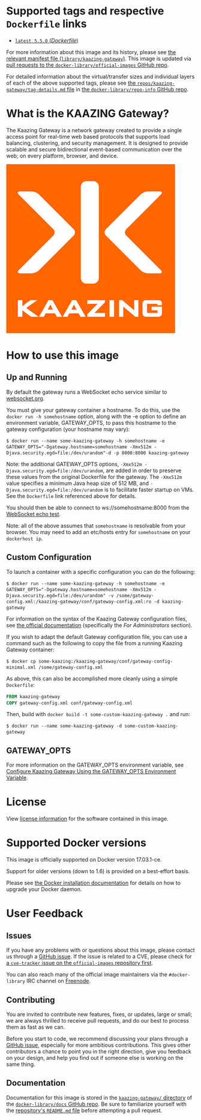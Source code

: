 <!--

********************************************************************************

WARNING:

    DO NOT EDIT "kaazing-gateway/README.md"

    IT IS AUTO-GENERATED

    (from the other files in "kaazing-gateway/" combined with a set of templates)

********************************************************************************

-->

# Supported tags and respective `Dockerfile` links

-	[`latest`, `5.5.0` (*Dockerfile*)](https://github.com/kaazing/gateway.docker/blob/27281b1f0a8d09ce3897ba3325f1da669266d0b1/Dockerfile)

For more information about this image and its history, please see [the relevant manifest file (`library/kaazing-gateway`)](https://github.com/docker-library/official-images/blob/master/library/kaazing-gateway). This image is updated via [pull requests to the `docker-library/official-images` GitHub repo](https://github.com/docker-library/official-images/pulls?q=label%3Alibrary%2Fkaazing-gateway).

For detailed information about the virtual/transfer sizes and individual layers of each of the above supported tags, please see [the `repos/kaazing-gateway/tag-details.md` file](https://github.com/docker-library/repo-info/blob/master/repos/kaazing-gateway/tag-details.md) in [the `docker-library/repo-info` GitHub repo](https://github.com/docker-library/repo-info).

# What is the KAAZING Gateway?

The Kaazing Gateway is a network gateway created to provide a single access point for real-time web based protocols that supports load balancing, clustering, and security management. It is designed to provide scalable and secure bidirectional event-based communication over the web; on every platform, browser, and device.

![logo](https://raw.githubusercontent.com/docker-library/docs/ba0031dd881f3b95d30ebf1d6094e99985d8eb6d/kaazing-gateway/logo.png)

# How to use this image

## Up and Running

By default the gateway runs a WebSocket echo service similar to [websocket.org](https://www.websocket.org/echo.html).

You must give your gateway container a hostname. To do this, use the `docker run -h somehostname` option, along with the -e option to define an environment variable, GATEWAY_OPTS, to pass this hostname to the gateway configuration (your hostname may vary):

```console
$ docker run --name some-kaazing-gateway -h somehostname -e GATEWAY_OPTS="-Dgateway.hostname=somehostname -Xmx512m -Djava.security.egd=file:/dev/urandom"-d -p 8000:8000 kaazing-gateway
```

Note: the additional GATEWAY_OPTS options, `-Xmx512m -Djava.security.egd=file:/dev/urandom`, are added in order to preserve these values from the original Dockerfile for the gateway. The `-Xmx512m` value specifies a minimum Java heap size of 512 MB, and `-Djava.security.egd=file:/dev/urandom` is to facilitate faster startup on VMs. See the `Dockerfile` link referenced above for details.

You should then be able to connect to ws://somehostname:8000 from the [WebSocket echo test](https://www.websocket.org/echo.html).

Note: all of the above assumes that `somehostname` is resolvable from your browser. You may need to add an etc/hosts entry for `somehostname` on your `dockerhost ip`.

## Custom Configuration

To launch a container with a specific configuration you can do the following:

```console
$ docker run --name some-kaazing-gateway -h somehostname -e GATEWAY_OPTS="-Dgateway.hostname=somehostname -Xmx512m -Djava.security.egd=file:/dev/urandom" -v /some/gateway-config.xml:/kaazing-gateway/conf/gateway-config.xml:ro -d kaazing-gateway
```

For information on the syntax of the Kaazing Gateway configuration files, see [the official documentation](https://kaazing.com/doc/5.0/index.html) (specifically the *For Administrators* section).

If you wish to adapt the default Gateway configuration file, you can use a command such as the following to copy the file from a running Kaazing Gateway container:

```console
$ docker cp some-kaazing:/kaazing-gateway/conf/gateway-config-minimal.xml /some/gateway-config.xml
```

As above, this can also be accomplished more cleanly using a simple `Dockerfile`:

```dockerfile
FROM kaazing-gateway
COPY gateway-config.xml conf/gateway-config.xml
```

Then, build with `docker build -t some-custom-kaazing-gateway .` and run:

```console
$ docker run --name some-kaazing-gateway -d some-custom-kaazing-gateway
```

## GATEWAY_OPTS

For more information on the GATEWAY_OPTS environment variable, see [Configure Kaazing Gateway Using the GATEWAY_OPTS Environment Variable](https://kaazing.com/doc/5.0/admin-reference/p_configure_gateway_opts/).

# License

View [license information](https://github.com/kaazing/gateway/blob/master/LICENSE.txt) for the software contained in this image.

# Supported Docker versions

This image is officially supported on Docker version 17.03.1-ce.

Support for older versions (down to 1.6) is provided on a best-effort basis.

Please see [the Docker installation documentation](https://docs.docker.com/installation/) for details on how to upgrade your Docker daemon.

# User Feedback

## Issues

If you have any problems with or questions about this image, please contact us through a [GitHub issue](https://github.com/kaazing/gateway.docker/issues). If the issue is related to a CVE, please check for [a `cve-tracker` issue on the `official-images` repository first](https://github.com/docker-library/official-images/issues?q=label%3Acve-tracker).

You can also reach many of the official image maintainers via the `#docker-library` IRC channel on [Freenode](https://freenode.net).

## Contributing

You are invited to contribute new features, fixes, or updates, large or small; we are always thrilled to receive pull requests, and do our best to process them as fast as we can.

Before you start to code, we recommend discussing your plans through a [GitHub issue](https://github.com/kaazing/gateway.docker/issues), especially for more ambitious contributions. This gives other contributors a chance to point you in the right direction, give you feedback on your design, and help you find out if someone else is working on the same thing.

## Documentation

Documentation for this image is stored in the [`kaazing-gateway/` directory](https://github.com/docker-library/docs/tree/master/kaazing-gateway) of the [`docker-library/docs` GitHub repo](https://github.com/docker-library/docs). Be sure to familiarize yourself with the [repository's `README.md` file](https://github.com/docker-library/docs/blob/master/README.md) before attempting a pull request.
